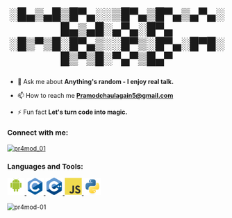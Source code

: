 <h1 align="center"> 
   
░█▄▒▄█▒█▀▄░░▒█▀▄▒█▀▄▒▄▀▄░█▄▒▄█░▄▀▄░█▀▄
░█▒▀▒█░█▀▄▒░░█▀▒░█▀▄░█▀█░█▒▀▒█░▀▄▀▒█▄▀  </h1>

- 💬 Ask me about **Anything's random - I enjoy real talk.**

- 📫 How to reach me **Pramodchaulagain5@gmail.com**

- ⚡ Fun fact **Let's turn code into magic.**

<h3 align="left">Connect with me:</h3>
<p align="left">
<a href="https://instagram.com/pr4mod_01" target="blank"><img align="center" src="https://raw.githubusercontent.com/rahuldkjain/github-profile-readme-generator/master/src/images/icons/Social/instagram.svg" alt="pr4mod_01" height="30" width="40" /></a>
</p>

<h3 align="left">Languages and Tools:</h3>
<p align="left"> <a href="https://developer.android.com" target="_blank" rel="noreferrer"> <img src="https://raw.githubusercontent.com/devicons/devicon/master/icons/android/android-original-wordmark.svg" alt="android" width="40" height="40"/> </a> <a href="https://www.cprogramming.com/" target="_blank" rel="noreferrer"> <img src="https://raw.githubusercontent.com/devicons/devicon/master/icons/c/c-original.svg" alt="c" width="40" height="40"/> </a> <a href="https://www.w3schools.com/cpp/" target="_blank" rel="noreferrer"> <img src="https://raw.githubusercontent.com/devicons/devicon/master/icons/cplusplus/cplusplus-original.svg" alt="cplusplus" width="40" height="40"/> </a> <a href="https://developer.mozilla.org/en-US/docs/Web/JavaScript" target="_blank" rel="noreferrer"> <img src="https://raw.githubusercontent.com/devicons/devicon/master/icons/javascript/javascript-original.svg" alt="javascript" width="40" height="40"/> </a> <a href="https://www.python.org" target="_blank" rel="noreferrer"> <img src="https://raw.githubusercontent.com/devicons/devicon/master/icons/python/python-original.svg" alt="python" width="40" height="40"/> </a> </p>

<p><img align="center" src="https://github-readme-stats.vercel.app/api/top-langs?username=pr4mod-01&show_icons=true&locale=en&layout=compact" alt="pr4mod-01" /></p>
